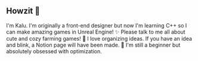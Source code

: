 ## Howzit 🤙

I'm Kalu. I'm originally a front-end designer but now I'm learning C++ so I can make amazing games in Unreal Engine!
✨ Please talk to me all about cute and cozy farming games!
👯 I love organizing ideas. If you have an idea and blink, a Notion page will have been made.
🤔 I'm still a beginner but absolutely obsessed with optimization.
